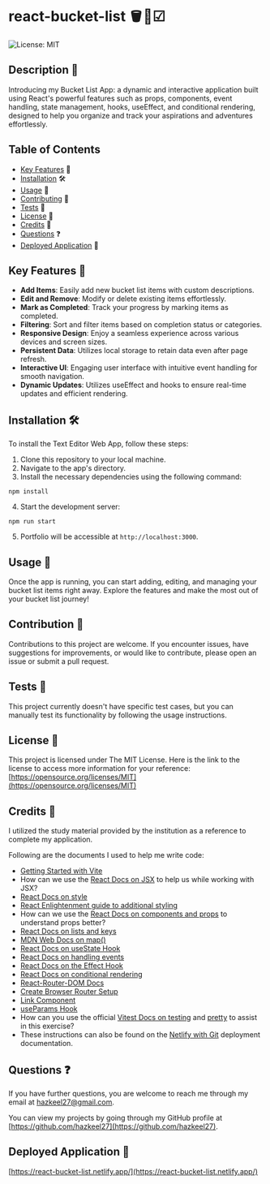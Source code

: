 # react-bucket-list 🪣📝☑

![License: MIT](https://img.shields.io/badge/License-MIT-yellow.svg)

## Description 📄

Introducing my Bucket List App: a dynamic and interactive application built using React's powerful features such as props, components, event handling, state management, hooks, useEffect, and conditional rendering, designed to help you organize and track your aspirations and adventures effortlessly.

## Table of Contents

- [Key Features](#features) 🔑
- [Installation](#installation) 🛠️
- [Usage](#usage) 📘
- [Contributing](#contributing) 🤝
- [Tests](#tests) 🧪
- [License](#license) 📜
- [Credits](#credits) 🙏
- [Questions](#questions) ❓
- [Deployed Application](#link) 🚀

## <a name="features"></a>Key Features 🔑

- **Add Items**: Easily add new bucket list items with custom descriptions.
- **Edit and Remove**: Modify or delete existing items effortlessly.
- **Mark as Completed**: Track your progress by marking items as completed.
- **Filtering**: Sort and filter items based on completion status or categories.
- **Responsive Design**: Enjoy a seamless experience across various devices and screen sizes.
- **Persistent Data**: Utilizes local storage to retain data even after page refresh.
- **Interactive UI**: Engaging user interface with intuitive event handling for smooth navigation.
- **Dynamic Updates**: Utilizes useEffect and hooks to ensure real-time updates and efficient rendering.

## <a name="installation"></a>Installation 🛠️

To install the Text Editor Web App, follow these steps:

1. Clone this repository to your local machine.
2. Navigate to the app's directory.
3. Install the necessary dependencies using the following command:

```
npm install
```

4. Start the development server:

```
npm run start
```

5. Portfolio will be accessible at `http://localhost:3000`.

## <a name="usage"></a>Usage 📘

Once the app is running, you can start adding, editing, and managing your bucket list items right away. Explore the features and make the most out of your bucket list journey!

## <a name="contributing"></a>Contribution 🤝

Contributions to this project are welcome. If you encounter issues, have suggestions for improvements, or would like to contribute, please open an issue or submit a pull request.

## <a name="tests"></a>Tests 🧪

This project currently doesn't have specific test cases, but you can manually test its functionality by following the usage instructions.

## <a name="license"></a>License 📜

This project is licensed under The MIT License. Here is the link to the license to access more information for your reference: [https://opensource.org/licenses/MIT](https://opensource.org/licenses/MIT)

## <a name="credits"></a>Credits 🙏

I utilized the study material provided by the institution as a reference to complete my application.

Following are the documents I used to help me write code:

- [Getting Started with Vite](https://vitejs.dev/guide/)
- How can we use the [React Docs on JSX](https://react.dev/learn/writing-markup-with-jsx) to help us while working with JSX?
- [React Docs on style](https://react.dev/learn#adding-styles)
- [React Enlightenment guide to additional styling](https://www.reactenlightenment.com/react-jsx/5.6.html)
- How can we use the [React Docs on components and props](https://facebook.github.io/react/docs/components-and-props.html) to understand props better?
- [React Docs on lists and keys](https://react.dev/learn/rendering-lists)
- [MDN Web Docs on map()](https://developer.mozilla.org/en-US/docs/Web/JavaScript/Reference/Global_Objects/Array/map)
- [React Docs on useState Hook](https://react.dev/reference/react/useState)
- [React Docs on handling events](https://react.dev/learn/responding-to-events)
- [React Docs on the Effect Hook](https://react.dev/reference/react/useEffect#useeffect)
- [React Docs on conditional rendering](https://react.dev/learn/conditional-rendering)
- [React-Router-DOM Docs](https://reactrouter.com/en/main)
- [Create Browser Router Setup](https://reactrouter.com/en/main/routers/create-browser-router)
- [Link Component](https://reactrouter.com/en/main/components/link)
- [useParams Hook](https://reactrouter.com/en/main/hooks/use-params)
- How can you use the official [Vitest Docs on testing](https://vitest.dev/guide/snapshot.html) and [pretty](https://www.npmjs.com/package/pretty) to assist in this exercise?
- These instructions can also be found on the [Netlify with Git](https://vitejs.dev/guide/static-deploy.html#netlify-with-git) deployment documentation.

## <a name="questions"></a>Questions ❓

If you have further questions, you are welcome to reach me through my email at hazkeel27@gmail.com.

You can view my projects by going through my GitHub profile at [https://github.com/hazkeel27](https://github.com/hazkeel27).

## <a name="link"></a>Deployed Application 🚀

[https://react-bucket-list.netlify.app/](https://react-bucket-list.netlify.app/)

